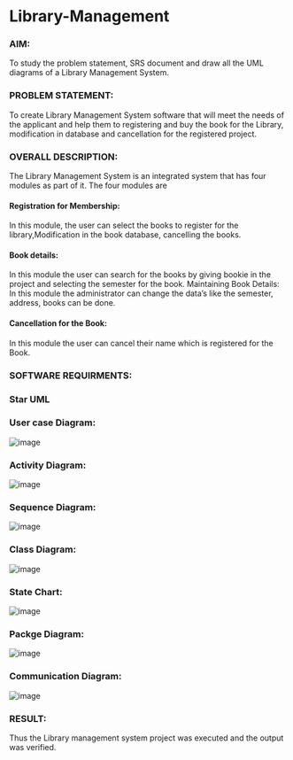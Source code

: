 # Library-Management
### AIM:
To study the problem statement, SRS document and draw all the UML diagrams of a Library Management System.
### PROBLEM STATEMENT:
To create Library Management System software that will meet the needs of the applicant
and help them to registering and buy the book for the Library, modification in database and
cancellation for the registered project.
### OVERALL DESCRIPTION:
The Library Management System is an integrated system that has four modules as part of
it. The four modules are
#### Registration for Membership:
In this module, the user can select the books to register for the library,Modification in the book
database, cancelling the books.
#### Book details:
In this module the user can search for the books by giving bookie in the project and selecting
the semester for the book.
Maintaining Book Details:
In this module the administrator can change the data’s like the semester, address, books can be
done.
#### Cancellation for the Book:
In this module the user can cancel their name which is registered for the Book.
### SOFTWARE REQUIRMENTS:
### Star UML
### User case Diagram:
![image](https://github.com/25tharunkumar/Library-Management/assets/123470785/2c29046a-cbf8-4a73-9fe2-c168ecfb7634)
### Activity Diagram:
![image](https://github.com/25tharunkumar/Library-Management/assets/123470785/56b96d07-fd36-4181-a9c3-65fe0c99690b)
### Sequence Diagram:
![image](https://github.com/25tharunkumar/Library-Management/assets/123470785/2e9c0253-6b25-442a-a55f-dded91fd6035)
### Class Diagram:
![image](https://github.com/25tharunkumar/Library-Management/assets/123470785/c5625403-24d9-4735-aeaf-6e5275324bf1)
### State Chart:
![image](https://github.com/25tharunkumar/Library-Management/assets/123470785/20629943-6bf9-4feb-b4b1-5b40d0522b01)
### Packge Diagram:
![image](https://github.com/25tharunkumar/Library-Management/assets/123470785/015e2094-7be4-428a-b699-6783049b7b0d)
### Communication Diagram:
![image](https://github.com/25tharunkumar/Library-Management/assets/123470785/af9cf7f6-0b0f-4586-a182-6e584b092000)
### RESULT:
Thus the Library management system project was executed and the output was verified.
